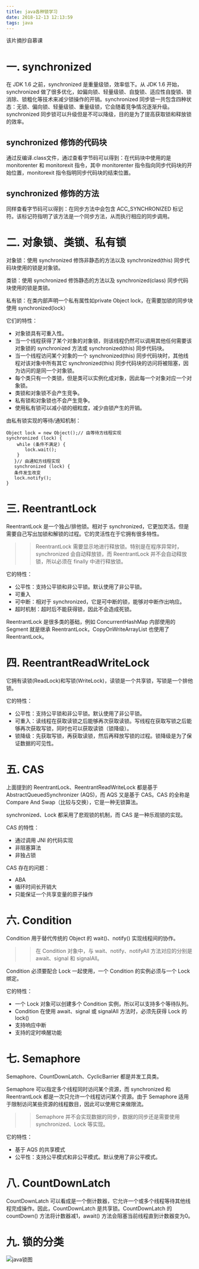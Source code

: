 ```yaml
---
title: java各种锁学习
date: 2018-12-13 12:13:59
tags: java
---
```


该片摘抄自慕课

# 一. synchronized

在 JDK 1.6 之前，synchronized 是重量级锁，效率低下。从 JDK 1.6 开始，synchronized 做了很多优化，如偏向锁、轻量级锁、自旋锁、适应性自旋锁、锁消除、锁粗化等技术来减少锁操作的开销。synchronized 同步锁一共包含四种状态：无锁、偏向锁、轻量级锁、重量级锁，它会随着竞争情况逐渐升级。synchronized 同步锁可以升级但是不可以降级，目的是为了提高获取锁和释放锁的效率。

## synchronized 修饰的代码块

通过反编译.class文件，通过查看字节码可以得到：在代码块中使用的是 monitorenter 和 monitorexit 指令，其中 monitorenter 指令指向同步代码块的开始位置，monitorexit 指令指明同步代码块的结束位置。

## synchronized 修饰的方法

同样查看字节码可以得到：在同步方法中会包含 ACC_SYNCHRONIZED 标记符。该标记符指明了该方法是一个同步方法，从而执行相应的同步调用。

# 二. 对象锁、类锁、私有锁

对象锁：使用 synchronized 修饰非静态的方法以及 synchronized(this) 同步代码块使用的锁是对象锁。

类锁：使用 synchronized 修饰静态的方法以及 synchronized(class) 同步代码块使用的锁是类锁。

私有锁：在类内部声明一个私有属性如private Object lock，在需要加锁的同步块使用 synchronized(lock）

它们的特性：

- 对象锁具有可重入性。
- 当一个线程获得了某个对象的对象锁，则该线程仍然可以调用其他任何需要该对象锁的 synchronized 方法或 synchronized(this) 同步代码块。
- 当一个线程访问某个对象的一个 synchronized(this) 同步代码块时，其他线程对该对象中所有其它 synchronized(this) 同步代码块的访问将被阻塞，因为访问的是同一个对象锁。
- 每个类只有一个类锁，但是类可以实例化成对象，因此每一个对象对应一个对象锁。
- 类锁和对象锁不会产生竞争。
- 私有锁和对象锁也不会产生竞争。
- 使用私有锁可以减小锁的细粒度，减少由锁产生的开销。

由私有锁实现的等待/通知机制：

```
Object lock = new Object();// 由等待方线程实现
synchronized (lock) {
    while (条件不满足) {
       lock.wait();
    }                         
   }// 由通知方线程实现
   synchronized (lock) {
   条件发生改变
   lock.notify();                    
}
```

# 三. ReentrantLock

ReentrantLock 是一个独占/排他锁。相对于 synchronized，它更加灵活。但是需要自己写出加锁和解锁的过程。它的灵活性在于它拥有很多特性。

>>ReentrantLock 需要显示地进行释放锁。特别是在程序异常时，synchronized 会自动释放锁，而 ReentrantLock 并不会自动释放锁，所以必须在 finally 中进行释放锁。

它的特性：

- 公平性：支持公平锁和非公平锁。默认使用了非公平锁。
- 可重入
- 可中断：相对于 synchronized，它是可中断的锁，能够对中断作出响应。
- 超时机制：超时后不能获得锁，因此不会造成死锁。

ReentrantLock 是很多类的基础，例如 ConcurrentHashMap 内部使用的 Segment 就是继承 ReentrantLock，CopyOnWriteArrayList 也使用了 ReentrantLock。

# 四. ReentrantReadWriteLock

它拥有读锁(ReadLock)和写锁(WriteLock)，读锁是一个共享锁，写锁是一个排他锁。

它的特性：
- 公平性：支持公平锁和非公平锁。默认使用了非公平锁。
- 可重入：读线程在获取读锁之后能够再次获取读锁。写线程在获取写锁之后能够再次获取写锁，同时也可以获取读锁（锁降级）。
- 锁降级：先获取写锁，再获取读锁，然后再释放写锁的过程。锁降级是为了保证数据的可见性。

# 五. CAS

上面提到的 ReentrantLock、ReentrantReadWriteLock 都是基于 AbstractQueuedSynchronizer (AQS)，而 AQS 又是基于 CAS。CAS 的全称是 Compare And Swap（比较与交换），它是一种无锁算法。

synchronized、Lock 都采用了悲观锁的机制，而 CAS 是一种乐观锁的实现。

CAS 的特性：

- 通过调用 JNI 的代码实现
- 非阻塞算法
- 非独占锁

CAS 存在的问题：

- ABA
- 循环时间长开销大
- 只能保证一个共享变量的原子操作

# 六. Condition

Condition 用于替代传统的 Object 的 wait()、notify() 实现线程间的协作。

>> 在 Condition 对象中，与 wait、notify、notifyAll 方法对应的分别是 await、signal 和 signalAll。

Condition 必须要配合 Lock 一起使用，一个 Condition 的实例必须与一个 Lock 绑定。

它的特性：

- 一个 Lock 对象可以创建多个 Condition 实例，所以可以支持多个等待队列。
- Condition 在使用 await、signal 或 signalAll 方法时，必须先获得 Lock 的 lock()
- 支持响应中断
- 支持的定时唤醒功能

# 七. Semaphore

Semaphore、CountDownLatch、CyclicBarrier 都是并发工具类。

Semaphore 可以指定多个线程同时访问某个资源，而 synchronized 和 ReentrantLock 都是一次只允许一个线程访问某个资源。由于 Semaphore 适用于限制访问某些资源的线程数目，因此可以使用它来做限流。

>> Semaphore 并不会实现数据的同步，数据的同步还是需要使用 synchronized、Lock 等实现。

它的特性：

- 基于 AQS 的共享模式
- 公平性：支持公平模式和非公平模式。默认使用了非公平模式。


# 八. CountDownLatch

CountDownLatch 可以看成是一个倒计数器，它允许一个或多个线程等待其他线程完成操作。因此，CountDownLatch 是共享锁。CountDownLatch 的 countDown() 方法将计数器减1，await() 方法会阻塞当前线程直到计数器变为0。

# 九. 锁的分类

![java锁图](/images/java/java锁图.png)